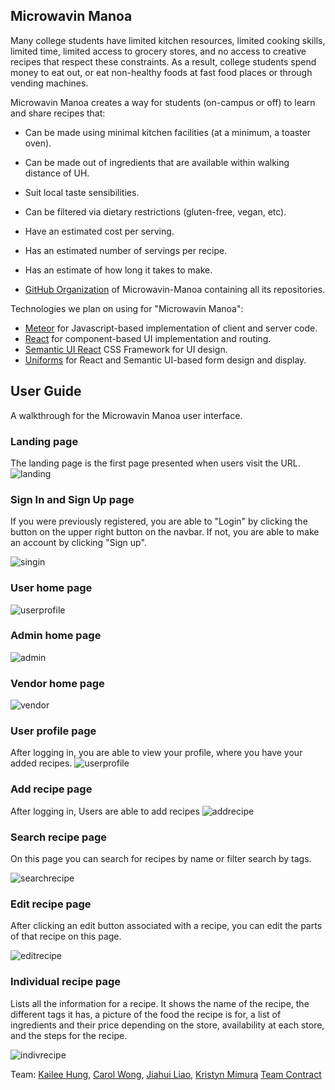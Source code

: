 ## Microwavin Manoa

Many college students have limited kitchen resources, limited cooking skills, limited time, limited access to grocery stores, and no access to creative recipes that respect these constraints. As a result, college students spend money to eat out, or eat non-healthy foods at fast food places or through vending machines.

Microwavin Manoa creates a way for students (on-campus or off) to learn and share recipes that:
* Can be made using minimal kitchen facilities (at a minimum, a toaster oven).
* Can be made out of ingredients that are available within walking distance of UH.
* Suit local taste sensibilities.
* Can be filtered via dietary restrictions (gluten-free, vegan, etc).
* Have an estimated cost per serving.
* Has an estimated number of servings per recipe.
* Has an estimate of how long it takes to make.

* [GitHub Organization](https://github.com/microwavin-manoa) of Microwavin-Manoa containing all its repositories.

Technologies we plan on using for "Microwavin Manoa":

* [Meteor](https://www.meteor.com/) for Javascript-based implementation of client and server code.
* [React](https://reactjs.org/) for component-based UI implementation and routing.
* [Semantic UI React](https://react.semantic-ui.com/) CSS Framework for UI design.
* [Uniforms](https://uniforms.tools/) for React and Semantic UI-based form design and display.

## User Guide
A walkthrough for the Microwavin Manoa user interface.

### Landing page

The landing page is the first page presented when users visit the URL.
![landing](/images/landing.png)

### Sign In and Sign Up page
If you were previously registered, you are able to "Login" by clicking the button on the upper right button on the navbar.
If not, you are able to make an account by clicking "Sign up".

![singin](/images/signIn.png)

### User home page

![userprofile](/images/userProfile.png)

### Admin home page

![admin](/images/admin.png)

### Vendor home page

![vendor](/images/vendorLanding.png)

### User profile page
After logging in, you are able to view your profile, where you have your added recipes.
![userprofile](/images/userProfile.png)

### Add recipe page
After logging in, Users are able to add recipes
![addrecipe](/images/addRecipe.png)

### Search recipe page
On this page you can search for recipes by name or filter search by tags. 

![searchrecipe](/images/searchRecipes.png)

### Edit recipe page
After clicking an edit button associated with a recipe, you can edit the parts of that recipe on this page.

![editrecipe](/images/editRecipe.png)

### Individual recipe page
Lists all the information for a recipe. It shows the name of the recipe, the different tags it has, a picture of the food the recipe is for, a list of ingredients and their price depending on the store, availability at each store, and the steps for the recipe. 

![indivrecipe](/images/indivRecipe.png)


Team: [Kailee Hung](https://kaileehung.github.io/), [Carol Wong](https://carolwong492.github.io/), [Jiahui Liao](https://jiahuiliao.github.io/), [Kristyn Mimura](https://kristyn-mimura.github.io/)
[Team Contract](https://docs.google.com/document/d/1M3Itsauhm6VcdMkSpO9jBSF_vA0zvCPWDgKkCVhjftk/edit?usp=sharing)

